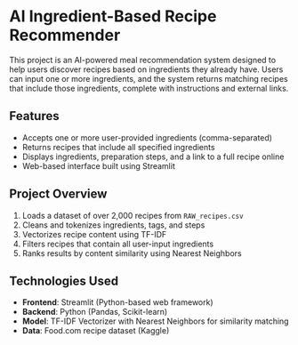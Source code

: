 # AI Ingredient-Based Recipe Recommender

This project is an AI-powered meal recommendation system designed to help users discover recipes based on ingredients they already have. Users can input one or more ingredients, and the system returns matching recipes that include those ingredients, complete with instructions and external links.

## Features
- Accepts one or more user-provided ingredients (comma-separated)
- Returns recipes that include all specified ingredients
- Displays ingredients, preparation steps, and a link to a full recipe online
- Web-based interface built using Streamlit

## Project Overview

1. Loads a dataset of over 2,000 recipes from `RAW_recipes.csv`
2. Cleans and tokenizes ingredients, tags, and steps
3. Vectorizes recipe content using TF-IDF
4. Filters recipes that contain all user-input ingredients
5. Ranks results by content similarity using Nearest Neighbors

## Technologies Used

- **Frontend**: Streamlit (Python-based web framework)
- **Backend**: Python (Pandas, Scikit-learn)
- **Model**: TF-IDF Vectorizer with Nearest Neighbors for similarity matching
- **Data**: Food.com recipe dataset (Kaggle)

